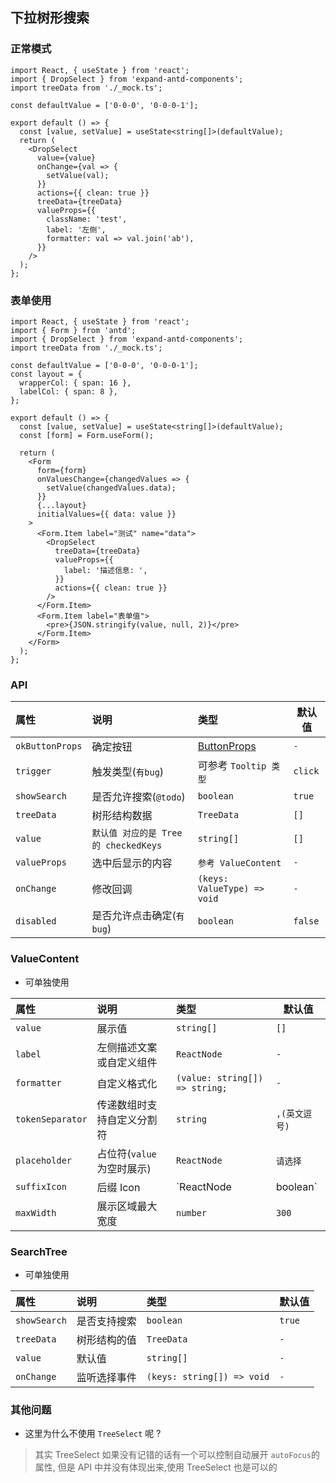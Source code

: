 ## 下拉树形搜索

### 正常模式

```tsx
import React, { useState } from 'react';
import { DropSelect } from 'expand-antd-components';
import treeData from './_mock.ts';

const defaultValue = ['0-0-0', '0-0-0-1'];

export default () => {
  const [value, setValue] = useState<string[]>(defaultValue);
  return (
    <DropSelect
      value={value}
      onChange={val => {
        setValue(val);
      }}
      actions={{ clean: true }}
      treeData={treeData}
      valueProps={{
        className: 'test',
        label: '左侧',
        formatter: val => val.join('ab'),
      }}
    />
  );
};
```

### 表单使用

```tsx
import React, { useState } from 'react';
import { Form } from 'antd';
import { DropSelect } from 'expand-antd-components';
import treeData from './_mock.ts';

const defaultValue = ['0-0-0', '0-0-0-1'];
const layout = {
  wrapperCol: { span: 16 },
  labelCol: { span: 8 },
};

export default () => {
  const [value, setValue] = useState<string[]>(defaultValue);
  const [form] = Form.useForm();

  return (
    <Form
      form={form}
      onValuesChange={changedValues => {
        setValue(changedValues.data);
      }}
      {...layout}
      initialValues={{ data: value }}
    >
      <Form.Item label="测试" name="data">
        <DropSelect
          treeData={treeData}
          valueProps={{
            label: '描述信息: ',
          }}
          actions={{ clean: true }}
        />
      </Form.Item>
      <Form.Item label="表单值">
        <pre>{JSON.stringify(value, null, 2)}</pre>
      </Form.Item>
    </Form>
  );
};
```

### API

| 属性            | 说明                                  | 类型                                                        | 默认值  |
| :-------------- | :------------------------------------ | :---------------------------------------------------------- | ------- |
| `okButtonProps` | 确定按钮                              | [ButtonProps](https://ant.design/components/button-cn/#API) | `-`     |
| `trigger`       | 触发类型(`有bug`)                     | 可参考 `Tooltip 类型`                                       | `click` |
| `showSearch`    | 是否允许搜索(`@todo`)                 | `boolean`                                                   | `true`  |
| `treeData`      | 树形结构数据                          | `TreeData`                                                  | `[]`    |
| `value`         | `默认值 对应的是 Tree 的 checkedKeys` | `string[]`                                                  | `[]`    |
| `valueProps`    | 选中后显示的内容                      | `参考 ValueContent`                                         | `-`     |
| `onChange`      | 修改回调                              | `(keys: ValueType) => void`                                 | `-`     |
| `disabled`      | 是否允许点击确定(`有bug`)             | `boolean`                                                   | `false` |

### ValueContent

- 可单独使用

| 属性             | 说明                       | 类型                           | 默认值         |
| :--------------- | :------------------------- | :----------------------------- | -------------- |
| `value`          | 展示值                     | `string[]`                     | `[]`           |
| `label`          | 左侧描述文案或自定义组件   | `ReactNode`                    | `-`            |
| `formatter`      | 自定义格式化               | `(value: string[]) => string;` | `-`            |
| `tokenSeparator` | 传递数组时支持自定义分割符 | `string`                       | `,(英文逗号)`  |
| `placeholder`    | 占位符(`value`为空时展示)  | `ReactNode`                    | `请选择`       |
| `suffixIcon`     | 后缀 Icon                  | `ReactNode | boolean`          | `DownOutlined` |
| `maxWidth`       | 展示区域最大宽度           | `number`                       | `300`          |

### SearchTree

- 可单独使用

| 属性         | 说明         | 类型                       | 默认值 |
| :----------- | :----------- | :------------------------- | ------ |
| `showSearch` | 是否支持搜索 | `boolean`                  | `true` |
| `treeData`   | 树形结构的值 | `TreeData`                 | `-`    |
| `value`      | 默认值       | `string[]`                 | `-`    |
| `onChange`   | 监听选择事件 | `(keys: string[]) => void` | `-`    |

### 其他问题

- 这里为什么不使用 `TreeSelect` 呢 ?

> 其实 TreeSelect 如果没有记错的话有一个可以控制自动展开 `autoFocus`的属性, 但是 API 中并没有体现出来,使用 TreeSelect 也是可以的
